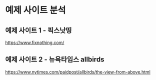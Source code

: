 # 예제 사이트 분석

## 예제 사이트 1 - 픽스낫띵

https://www.fixnothing.com/

## 예제 사이트 2 - 뉴욕타임스 allbirds

https://www.nytimes.com/paidpost/allbirds/the-view-from-above.html
